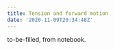 ```yaml
---
title: Tension and forward motion
date: '2020-11-09T20:34:48Z'
---
```


to-be-filled, from notebook.
